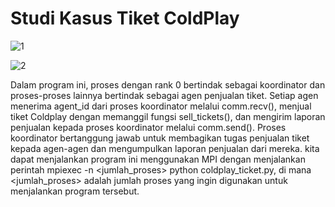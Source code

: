 # Studi Kasus Tiket ColdPlay

![1](https://github.com/kerjabhakti/SisterAryo/assets/56922640/fb529493-8678-4cfb-be15-a68301332a9a)

![2](https://github.com/kerjabhakti/SisterAryo/assets/56922640/5dfa8429-9632-4623-95d4-1f6a52743399)

Dalam program ini, proses dengan rank 0 bertindak sebagai koordinator dan proses-proses lainnya bertindak sebagai agen penjualan tiket. Setiap agen menerima agent_id dari proses koordinator melalui comm.recv(), menjual tiket Coldplay dengan memanggil fungsi sell_tickets(), dan mengirim laporan penjualan kepada proses koordinator melalui comm.send(). Proses koordinator bertanggung jawab untuk membagikan tugas penjualan tiket kepada agen-agen dan mengumpulkan laporan penjualan dari mereka. kita dapat menjalankan program ini menggunakan MPI dengan menjalankan perintah mpiexec -n <jumlah_proses> python coldplay_ticket.py, di mana <jumlah_proses> adalah jumlah proses yang ingin digunakan untuk menjalankan program tersebut.


